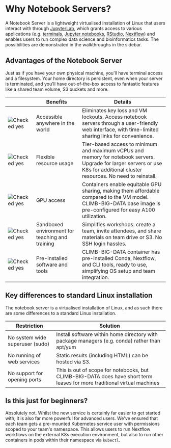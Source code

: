 # Why Notebook Servers?

A Notebook Server is a lightweight virtualised installation of Linux
that users interact with through [JupyterLab](https://jupyterlab.readthedocs.io/),
which grants access to various applications (e.g. 
[terminals](using-the-terminal.md),
[Jupyter notebooks](using-jupyter.md),
[RStudio](using-jupyter.md),
[Nextflow](using-nextflow.md))
and enables users to run complex data science and bioinformatics tasks.
The possibilities are demonstrated in the walkthroughs in the sidebar.

## Advantages of the Notebook Server

Just as if you have your own physical machine, you'll have terminal access and a filesystem. Your home directory is persistent, even when your server is terminated, and you'll have out-of-the-box access to fantastic features like a shared team volume, S3 buckets and more.

|   | Benefits                                             | Details                                                                                                                                                                       |
|---|------------------------------------------------------|-------------------------------------------------------------------------------------------------------------------------------------------------------------------------------|
|  ![Checked yes](../img/checked.png) | Accessible anywhere in the world  | Eliminates key loss and VM lockouts. Access notebook servers through a user-friendly web interface, with time-limited sharing links for convenience.                                           |
| ![Checked yes](../img/checked.png)  | Flexible resource usage                              | Tier-based access to minimum and maximum vCPUs and memory for notebook servers. Upgrade for larger servers or use K8s for additional cluster resources. No need to reinstall. |
|  ![Checked yes](../img/checked.png) | GPU access                                           | Containers enable equitable GPU sharing, making them affordable compared to the VM model. CLIMB-BIG-DATA base image is pre-configured for easy A100 utilization.              |
| ![Checked yes](../img/checked.png)  | Sandboxed environment for teaching and training      | Simplifies workshops: create a team, invite attendees, and share materials on team drive or S3. No SSH login hassles.                                                         |
| ![Checked yes](../img/checked.png)  | Pre-installed software and tools                     | CLIMB-BIG-DATA container has pre-installed Conda, Nextflow, and CLI tools, ready to use, simplifying OS setup and team integration.                                           |

## Key differences to standard Linux installation

The notebook server is a virtualised installation of Linux, and as such there are some differences to a standard Linux installation.

| Restriction                     | Solution                                                                                                                 |
|---------------------------------|--------------------------------------------------------------------------------------------------------------------------|
| No system wide superuser (sudo) | Install software within home directory with package managers (e.g. conda) rather than apt/yum                             |
| No running of web services      | Static results (including HTML) can be hosted via S3.                                                                    |
| No support for opening ports    | This is out of scope for notebooks, but CLIMB-BIG-DATA does have short term leases for more traditional virtual machines |

## Is this just for beginners?

Absolutely not. Whilst the new service is certainly far easier to get started with, it is also far more powerful for advanced users. We've ensured that each team gets a pre-mounted Kubernetes service user with permissions scoped to your team's namespace. This allows users to run Nextflow workflows on the external K8s execution environment, but also to run other containers in pods within their namespace via `kubectl`.

